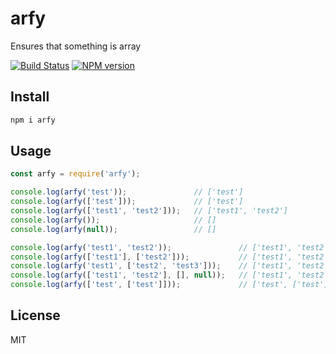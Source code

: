 # arfy

Ensures that something is array

[![Build Status][travis-image]][travis-url]
[![NPM version][npm-image]][npm-url]

## Install

```bash
npm i arfy
```

## Usage

```js
const arfy = require('arfy');

console.log(arfy('test'));               // ['test']
console.log(arfy(['test']));             // ['test']
console.log(arfy(['test1', 'test2']));   // ['test1', 'test2']
console.log(arfy());                     // []
console.log(arfy(null));                 // []

console.log(arfy('test1', 'test2'));               // ['test1', 'test2']);
console.log(arfy(['test1'], ['test2']));           // ['test1', 'test2']);
console.log(arfy('test1', ['test2', 'test3']));    // ['test1', 'test2', 'test3']);
console.log(arfy(['test1', 'test2'], [], null));   // ['test1', 'test2']);
console.log(arfy(['test', ['test']]));             // ['test', ['test']]);
```

## License

MIT

[npm-url]: https://npmjs.org/package/arfy
[npm-image]: https://badge.fury.io/js/arfy.svg
[travis-url]: https://travis-ci.org/astur/arfy
[travis-image]: https://travis-ci.org/astur/arfy.svg?branch=master